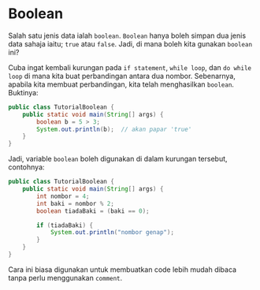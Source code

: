 # Boolean

Salah satu jenis data ialah `boolean`. `Boolean` hanya boleh simpan dua
jenis data sahaja iaitu; `true` atau `false`. Jadi, di mana boleh kita
gunakan `boolean` ini?

Cuba ingat kembali kurungan pada `if statement`, `while loop`, dan `do
while loop` di mana kita buat perbandingan antara dua nombor.
Sebenarnya, apabila kita membuat perbandingan, kita telah menghasilkan
`boolean`. Buktinya:

```java
public class TutorialBoolean {
    public static void main(String[] args) {
        boolean b = 5 > 3;
        System.out.println(b);  // akan papar 'true'
    }
}
```

Jadi, variable `boolean` boleh digunakan di dalam kurungan tersebut,
contohnya:

```java
public class TutorialBoolean {
    public static void main(String[] args) {
        int nombor = 4;
        int baki = nombor % 2;
        boolean tiadaBaki = (baki == 0);

        if (tiadaBaki) {
            System.out.println("nombor genap");
        }
    }
}
```

Cara ini biasa digunakan untuk membuatkan code lebih mudah dibaca tanpa
perlu menggunakan `comment`.
